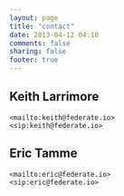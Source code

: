 ```yaml
---
layout: page
title: "contact"
date: 2013-04-12 04:10
comments: false
sharing: false
footer: true
---
```


## Keith Larrimore
```
<mailto:keith@federate.io>
<sip:keith@federate.io>
```

## Eric Tamme
```
<mailto:eric@federate.io>
<sip:eric@federate.io>
```